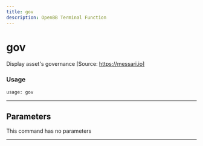 ```yaml
---
title: gov
description: OpenBB Terminal Function
---
```


# gov

Display asset's governance [Source: https://messari.io]

### Usage

```python
usage: gov
```

---

## Parameters

This command has no parameters


---
